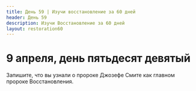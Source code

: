 ```yaml
---
title: Дeнь 59 | Изучи восстановление за 60 дней
header: День 59
description: Изучи Восстановление за 60 дней
layout: restoration60
---
```


# 9 апреля, день пятьдесят девятый

Запишите, что вы узнали о пророке Джозефе Смите как главном пророке Восстановления.